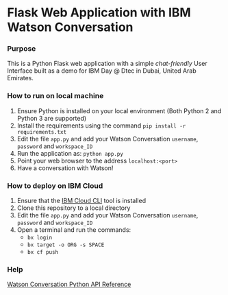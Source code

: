 # Flask Web Application with IBM Watson Conversation

### Purpose 
This is a Python Flask web application with a simple _chat-friendly_ User Interface built as a demo for IBM Day @ Dtec in Dubai, United Arab Emirates. 

### How to run on local machine
1. Ensure Python is installed on your local environment (Both Python 2 and Python 3 are supported)
2. Install the requirements using the command `pip install -r requirements.txt` 
3. Edit the file `app.py` and add your Watson Conversation `username`, `password` and `workspace_ID`
4. Run the application as: `python app.py`
5. Point your web browser to the address `localhost:<port>`
6. Have a conversation with Watson!

### How to deploy on IBM Cloud
1. Ensure that the [IBM Cloud CLI](https://console.bluemix.net/docs/cli/reference/bluemix_cli/all_versions.html#ibm-cloud-cli-installer-all-versions) tool is installed
2. Clone this repository to a local directory 
3. Edit the file `app.py` and add your Watson Conversation `username`, `password` and `workspace_ID`
4. Open a terminal and run the commands: 
	- `bx login`
	- `bx target -o ORG -s SPACE`
	- `bx cf push` 

### Help
[Watson Conversation Python API Reference](https://www.ibm.com/watson/developercloud/conversation/api/v1/?python)